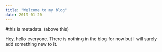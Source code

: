 ```yaml
---
title: "Welcome to my blog"
date: 2019-01-20
---
```

#this is metadata. (above this)

Hey, hello everyone.
There is nothing in the blog for now but I will surely add something new to it.
